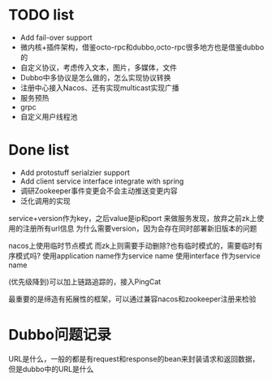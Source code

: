 # TODO list

* Add fail-over support
* 微内核+插件架构，借鉴octo-rpc和dubbo,octo-rpc很多地方也是借鉴dubbo的
* 自定义协议，考虑传入文本，图片，多媒体，文件
* Dubbo中多协议是怎么做的，怎么实现协议转换
* 注册中心接入Nacos、还有实现multicast实现广播
* 服务预热
* grpc
* 自定义用户线程池

# Done list

* Add protostuff serialzier support
* Add client service interface integrate with spring 
* 调研Zookeeper事件变更会不会主动推送变更内容
* 泛化调用的实现


service+version作为key，之后value是ip和port
    来做服务发现，放弃之前zk上使用的注册所有url信息
为什么需要version，因为会存在同时部署新旧版本的问题

nacos上使用临时节点模式
而zk上则需要手动删除?也有临时模式的，需要临时有序模式吗? 
使用application name作为service name
使用interface 作为service name

(优先级降到)可以加上链路追踪的，接入PingCat

最重要的是缔造有拓展性的框架，可以通过兼容nacos和zookeeper注册来检验

# Dubbo问题记录

URL是什么，一般的都是有request和response的bean来封装请求和返回数据，但是dubbo中的URL是什么

